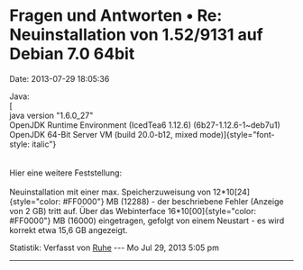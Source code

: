 Fragen und Antworten • Re: Neuinstallation von 1.52/9131 auf Debian 7.0 64bit
=============================================================================

Date: 2013-07-29 18:05:36

Java:\
[\
java version \"1.6.0\_27\"\
OpenJDK Runtime Environment (IcedTea6 1.12.6) (6b27-1.12.6-1\~deb7u1)\
OpenJDK 64-Bit Server VM (build 20.0-b12, mixed
mode)]{style="font-style: italic"}\
\
\
Hier eine weitere Feststellung:\
\
Neuinstallation mit einer max. Speicherzuweisung von
12\*10[24]{style="color: #FF0000"} MB (12288) - der beschriebene Fehler
(Anzeige von 2 GB) tritt auf. Über das Webinterface
16\*10[00]{style="color: #FF0000"} MB (16000) eingetragen, gefolgt von
einem Neustart - es wird korrekt etwa 15,6 GB angezeigt.

Statistik: Verfasst von
[Ruhe](http://forum.yacy-websuche.de/memberlist.php?mode=viewprofile&u=8953)
--- Mo Jul 29, 2013 5:05 pm

------------------------------------------------------------------------
